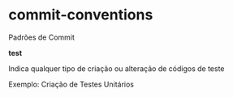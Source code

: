 # commit-conventions
Padrões de Commit


<b>test</b>
<p>Indica qualquer tipo de criação ou alteração de códigos de teste</p>
Exemplo: Criação de Testes Unitários

